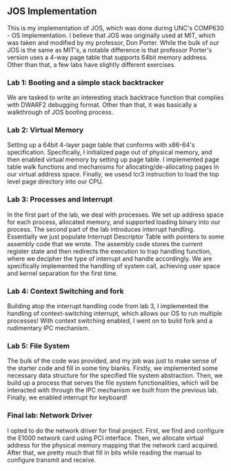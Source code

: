 ## JOS Implementation
This is my implementation of JOS, which was done during UNC's COMP630 - OS Implementation. I believe that JOS was originally used at MIT, which was taken and modified by my professor, Don Porter. While the bulk of our JOS is the same as MIT's, a notable difference is that professor Porter's version uses a 4-way page table that supports 64bit memory address. Other than that, a few labs have slightly different exercises.

### Lab 1: Booting and a simple stack backtracker
We are tasked to write an interesting stack backtrace function that complies with DWARF2 debugging format. Other than that, it was basically a walkthrough of JOS booting process. 

### Lab 2: Virtual Memory
Setting up a 64bit 4-layer page table that conforms with x86-64's specification. Specifically, I initialized page out of physical memory, and then enabled virtual memory by setting up page table. I implemented page table walk functions and mechanisms for allocating/de-allocating pages in our virtual address space. Finally, we usesd lcr3 instruction to load the top level page directory into our CPU.

### Lab 3: Processes and Interrupt
In the first part of the lab, we deal with processes. We set up address space for each process, allocated memory, and supported loading binary into our process. The second part of the lab introduces interrupt handling. Essentially we just populate Interrupt Descriptor Table with pointers to some assembly code that we wrote. The assembly code stores the current register state and then redirects the execution to trap handling function, where we decipher the type of interrupt and handle accordingly. We are specifically implemented the handling of system call, achieving user space and kernel separation for the first time. 

### Lab 4: Context Switching and fork
Building atop the interrupt handling code from lab 3, I implemented the handling of context-switching interrupt, which allows our OS to run multiple processes! With context switching enabled, I went on to build fork and a rudimentary IPC mechanism. 

### Lab 5: File System 
The bulk of the code was provided, and my job was just to make sense of the starter code and fill in some tiny blanks. Firstly, we implemented some necessary data structure for the specified file system abstraction. Then, we build up a process that serves the file system functionalities, which will be interacted with through the IPC mechanism we built from the previous lab. Finally, we enabled interrupt for keyboard!

### Final lab: Network Driver
I opted to do the network driver for final project. First, we find and configure the E1000 network card using PCI interface. Then, we allocate virtual address for the physical memory mapping that the network card acquired. After that, we pretty much that fill in bits while reading the manual to configure transmit and receive. 
